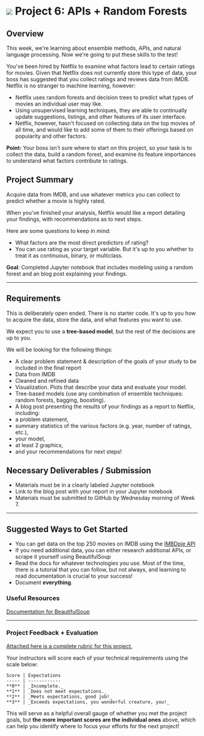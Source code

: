 # ![](https://ga-dash.s3.amazonaws.com/production/assets/logo-9f88ae6c9c3871690e33280fcf557f33.png) Project 6: APIs + Random Forests

## Overview

This week, we're learning about ensemble methods, APIs, and natural language processing. Now we're going to put these skills to the test!

You've been hired by Netflix to examine what factors lead to certain ratings for movies. Given that Netflix does not currently store this type of data, your boss has suggested that you collect ratings and reviews data from IMDB. Netflix is no stranger to machine learning, however:

- Netflix uses random forests and decision trees to predict what types of movies an individual user may like.
- Using unsupervised learning techniques, they are able to continually update suggestions, listings, and other features of its user interface.
- Netflix, however, hasn't focused on collecting data on the top movies of all time, and would like to add some of them to their offerings based on popularity and other factors.

**Point:** Your boss isn't sure where to start on this project, so your task is to collect the data, build a random forest, and examine its feature importances to understand what factors contribute to ratings.


## Project Summary
Acquire data from IMDB, and use whatever metrics you can collect to predict whether a movie is highly rated.

When you've finished your analysis, Netflix would like a report detailing your findings, with recommendations as to next steps.

Here are some questions to keep in mind:

- What factors are the most direct predictors of rating?
- You can use rating as your target variable. But it's up to you whether to treat it as continuous, binary, or multiclass.

**Goal**: Completed Jupyter notebook that includes modeling using a random forest and an blog post explaining your findings.

---

## Requirements
This is deliberately open ended. There is no starter code. It's up to you how to acquire the data, store the data, and what features you want to use. 

We expect you to use a **tree-based model**, but the rest of the decisions are up to you. 

We will be looking for the following things:
 - A clear problem statement & description of the goals of your study to be included in the final report
 - Data from IMDB
 - Cleaned and refined data
 - Visualization. Plots that describe your data and evaluate your model.
 - Tree-based models (use any combination of ensemble techniques: random forests, bagging, boosting). 
 - A blog post presenting the results of your findings as a report to Netflix, including:
  - a problem statement,
  - summary statistics of the various factors (e.g. year, number of ratings, etc.),
  - your model,
  - at least 2 graphics,
  - and your recommendations for next steps!



## Necessary Deliverables / Submission

- Materials must be in a clearly labeled Jupyter notebook
- Link to the blog post with your report in your Jupyter notebook
- Materials must be submitted to GitHub by Wednesday morning of Week 7.

---

## Suggested Ways to Get Started

- You can get data on the top 250 movies on IMDB using the [IMBDpie API](https://github.com/richardasaurus/imdb-pie) 
- If you need additional data, you can either research additional APIs, or scrape it yourself using BeautifulSoup
- Read the docs for whatever technologies you use. Most of the time, there is a tutorial that you can follow, but not always, and learning to read documentation is crucial to your success!
- Document **everything**.

### Useful Resources

[Documentation for BeautifulSoup](https://www.crummy.com/software/BeautifulSoup/bs4/doc/)

---

### Project Feedback + Evaluation

[Attached here is a complete rubric for this project.](./project-06-rubric.md)

Your instructors will score each of your technical requirements using the scale below:

    Score | Expectations
    ----- | ------------
    **0** | _Incomplete._
    **1** | _Does not meet expectations._
    **2** | _Meets expectations, good job!_
    **3** | _Exceeds expectations, you wonderful creature, you!_

 This will serve as a helpful overall gauge of whether you met the project goals, but __the more important scores are the individual ones__ above, which can help you identify where to focus your efforts for the next project!
